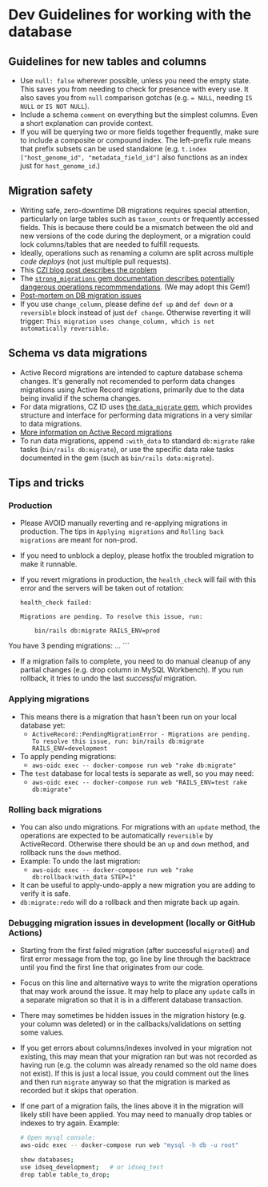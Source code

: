 # Dev Guidelines for working with the database

## Guidelines for new tables and columns

- Use `null: false` wherever possible, unless you need the empty state. This saves you from needing to check for presence with every use. It also saves you from `null` comparison gotchas (e.g. `= NULL`, needing `IS NULL` or `IS NOT NULL`).
- Include a schema `comment` on everything but the simplest columns. Even a short explanation can provide context.
- If you will be querying two or more fields together frequently, make sure to include a composite or compound index. The left-prefix rule means that prefix subsets can be used standalone (e.g. `t.index ["host_genome_id", "metadata_field_id"]` also functions as an index just for `host_genome_id`.)

## Migration safety

- Writing safe, zero-downtime DB migrations requires special attention, particularly on large tables such as `taxon_counts` or frequently accessed fields. This is because there could be a mismatch between the old and new versions of the code during the deployment, or a migration could lock columns/tables that are needed to fulfill requests.
- Ideally, operations such as renaming a column are split across multiple _code deploys_ (not just multiple pull requests).
- This [CZI blog post describes the problem](https://medium.com/czi-technology/db-migrations-and-push-safety-in-rails-508bc877dd7e)
- The [`strong_migrations` gem documentation describes potentially dangerous operations recommmendations](https://github.com/ankane/strong_migrations#checks). (We may adopt this Gem!)
- [Post-mortem on DB migration issues](https://czi.quip.com/SZigAbUTTNGa)
- If you use `change_column`, please define `def up` and `def down` or a `reversible` block instead of just `def change`. Otherwise reverting it will trigger: `This migration uses change_column, which is not automatically reversible.`

## Schema vs data migrations

- Active Record migrations are intended to capture database schema changes.  It's generally not recomended to perform data changes migrations using Active Record migrations, primarily due to the data being invalid if the schema changes.
- For data migrations, CZ ID uses [the `data_migrate` gem](https://github.com/ilyakatz/data-migrate), which provides structure and interface for performing data migrations in a very similar to data migrations.
- [More information on Active Record migrations](https://czi.quip.com/N5eMAFsZ47jX/Rails-Database-migrations)
- To run data migrations, append `:with_data` to standard `db:migrate` rake tasks (`bin/rails db:migrate`), or use the specific data rake tasks documented in the gem (such as `bin/rails data:migrate`).

## Tips and tricks

### Production

- Please AVOID manually reverting and re-applying migrations in production. The tips in `Applying migrations` and `Rolling back migrations` are meant for non-prod.
- If you need to unblock a deploy, please hotfix the troubled migration to make it runnable.
- If you revert migrations in production, the `health_check` will fail with this error and the servers will be taken out of rotation:

    ```text
    health_check failed:

    Migrations are pending. To resolve this issue, run:

        bin/rails db:migrate RAILS_ENV=prod

You have 3 pending migrations:
...
    ```

- If a migration fails to complete, you need to do manual cleanup of any partial changes (e.g. drop column in MySQL Workbench). If you run rollback, it tries to undo the last _successful_ migration.

### Applying migrations

- This means there is a migration that hasn't been run on your local database yet:
  - `ActiveRecord::PendingMigrationError - Migrations are pending. To resolve this issue, run: bin/rails db:migrate RAILS_ENV=development`
- To apply pending migrations:
  - `aws-oidc exec -- docker-compose run web "rake db:migrate"`
- The `test` database for local tests is separate as well, so you may need:
  - `aws-oidc exec -- docker-compose run web "RAILS_ENV=test rake db:migrate"`

### Rolling back migrations

- You can also undo migrations. For migrations with an `update` method, the operations are expected to be automatically `reversible` by ActiveRecord. Otherwise there should be an `up` and `down` method, and rollback runs the `down` method.
- Example: To undo the last migration:
  - `aws-oidc exec -- docker-compose run web "rake db:rollback:with_data STEP=1"`
- It can be useful to apply-undo-apply a new migration you are adding to verify it is safe.
- `db:migrate:redo` will do a rollback and then migrate back up again.

### Debugging migration issues in development (locally or GitHub Actions)

- Starting from the first failed migration (after successful `migrated`) and first error message from the top, go line by line through the backtrace until you find the first line that originates from our code.
- Focus on this line and alternative ways to write the migration operations that may work around the issue. It may help to place any `update` calls in a separate migration so that it is in a different database transaction.
- There may sometimes be hidden issues in the migration history (e.g. your column was deleted) or in the callbacks/validations on setting some values.
- If you get errors about columns/indexes involved in your migration not existing, this may mean that your migration ran but was not recorded as having run (e.g. the column was already renamed so the old name does not exist). If this is just a local issue, you could comment out the lines and then run `migrate` anyway so that the migration is marked as recorded but it skips that operation.
- If one part of a migration fails, the lines above it in the migration will likely still have been applied. You may need to manually drop tables or indexes to try again. Example:

    ```bash
    # Open mysql console:
    aws-oidc exec -- docker-compose run web "mysql -h db -u root"

    show databases;
    use idseq_development;   # or idseq_test
    drop table table_to_drop;
    ```

